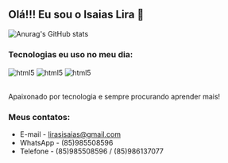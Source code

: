 ## Olá!!! Eu sou o Isaias Lira 👋

![Anurag's GitHub stats](https://github-readme-stats.vercel.app/api?username=lirasisaias&show_icons=true&theme=dark)

### Tecnologias eu uso no meu dia:

<div style="display: inline_block">
    <img align="center" alt="html5" src="https://img.shields.io/badge/Python-3776AB?style=for-the-badge&logo=python&logoColor=white">
    <img align="center" alt="html5" src="https://img.shields.io/badge/Bootstrap-563D7C?style=for-the-badge&logo=bootstrap&logoColor=white">
    <img align="center" alt="html5" src="https://img.shields.io/badge/Flask-000000?style=for-the-badge&logo=flask&logoColor=white">
</div><br>

Apaixonado por tecnologia e sempre procurando aprender mais!

### Meus contatos:

- E-mail - lirasisaias@gmail.com
- WhatsApp - (85)985508596
- Telefone - (85)985508596 / (85)986137077
